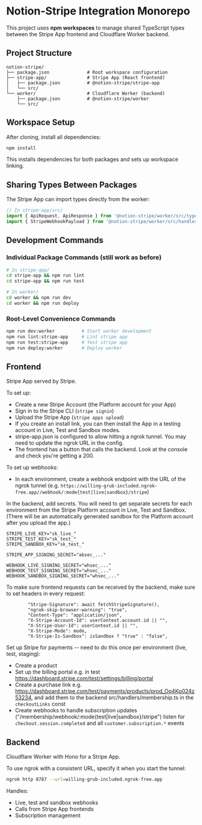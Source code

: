 # Notion-Stripe Integration Monorepo

This project uses **npm workspaces** to manage shared TypeScript types between the Stripe App frontend and Cloudflare Worker backend.

## Project Structure

```
notion-stripe/
├── package.json              # Root workspace configuration
├── stripe-app/               # Stripe App (React frontend)
│   ├── package.json          # @notion-stripe/stripe-app
│   └── src/
└── worker/                   # Cloudflare Worker (backend)
    ├── package.json          # @notion-stripe/worker
    └── src/
```

## Workspace Setup

After cloning, install all dependencies:
```bash
npm install
```

This installs dependencies for both packages and sets up workspace linking.

## Sharing Types Between Packages

The Stripe App can import types directly from the worker:

```typescript
// In stripe-app/src/
import { ApiRequest, ApiResponse } from '@notion-stripe/worker/src/types';
import { StripeWebhookPayload } from '@notion-stripe/worker/src/handlers/stripe';
```

## Development Commands

### Individual Package Commands (still work as before)
```bash
# In stripe-app/
cd stripe-app && npm run lint
cd stripe-app && npm run test

# In worker/
cd worker && npm run dev
cd worker && npm run deploy
```

### Root-Level Convenience Commands
```bash
npm run dev:worker          # Start worker development
npm run lint:stripe-app     # Lint stripe app
npm run test:stripe-app     # Test stripe app  
npm run deploy:worker       # Deploy worker
```

## Frontend
Stripe App served by Stripe.

To set up:
- Create a new Stripe Account (the Platform account for your App)
- Sign in to the Stripe CLI (`stripe signin`)
- Upload the Stripe App (`stripe apps upload`)
- If you create an install link, you can then install the App in a testing account in Live, Test and Sandbox modes.
- stripe-app.json is configured to allow hitting a ngrok tunnel. You may need to update the ngrok URL in the config.
- The frontend has a button that calls the backend. Look at the console and check you're getting a 200.

To set up webhooks:
- In each environment, create a webhook endpoint with the URL of the ngrok tunnel (e.g. `https://willing-grub-included.ngrok-free.app//webhook/:mode{test|live|sandbox}/stripe`)

In the backend, add secrets. You will need to get separate secrets for each environment from the Stripe Platform account in Live, Test and Sandbox. (There will be an automatically generated sandbox for the Platform account after you upload the app.)
```
STRIPE_LIVE_KEY="sk_live_"
STRIPE_TEST_KEY="sk_test_"
STRIPE_SANDBOX_KEY="sk_test_"

STRIPE_APP_SIGNING_SECRET="absec_..."

WEBHOOK_LIVE_SIGNING_SECRET="whsec_..."
WEBHOOK_TEST_SIGNING_SECRET="whsec_..."
WEBHOOK_SANDBOX_SIGNING_SECRET="whsec_..."
```

To make sure frontend requests can be received by the backend, make sure to set headers in every request:
```
        "Stripe-Signature": await fetchStripeSignature(),
        "ngrok-skip-browser-warning": "true",
        "Content-Type": "application/json",
        "X-Stripe-Account-Id": userContext.account.id || "",
        "X-Stripe-User-Id": userContext.id || "",
        "X-Stripe-Mode": mode,
        "X-Stripe-Is-Sandbox": isSandbox ? "true" : "false",
```

Set up Stripe for payments -- need to do this once per environment (live, test, staging):
- Create a product 
- Set up the billing portal e.g. in test https://dashboard.stripe.com/test/settings/billing/portal
- Create a purchase link e.g. https://dashboard.stripe.com/test/payments/products/prod_Oq4Kp024z53234, and add them to the backend src/handlers/membership.ts in the `checkoutLinks` const
- Create webhooks to handle subscription updates ("/membership/webhook/:mode{test|live|sandbox}/stripe")
  listen for `checkout.session.completed` and all `customer.subscription.*` events

## Backend
Cloudflare Worker with Hono for a Stripe App.

To use ngrok with a consistent URL, specify it when you start the tunnel:
```sh
ngrok http 8787 --url=willing-grub-included.ngrok-free.app
```

Handles:
- Live, test and sandbox webhooks
- Calls from Stripe App frontends
- Subscription management